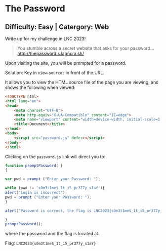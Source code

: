 # The Password

## Difficulty: Easy | Catergory: Web
Write up for my challenge in LNC 2023!

>You stumble across a secret website that asks for your password...  
>http://thepassword.s.lagncra.sh/

Upon visiting the site, you will be prompted for a password.   

Solution: Key in `view-source:` in front of the URL.  

It allows you to view the HTML source file of the page you are viewing, and shows the following when viewed:

```html
<!DOCTYPE html>
<html lang="en">
<head>
    <meta charset="UTF-8">
    <meta http-equiv="X-UA-Compatible" content="IE=edge">
    <meta name="viewport" content="width=device-width, initial-scale=1.0">
    <title>Document</title>
</head>
<body> 
    <script src="password.js" defer></script>
</body>
</html>
```

Clicking on the `password.js` link will direct you to:

```js
function promptPassword( )
{

var pwd = prompt ("Enter your Password: ");

while (pwd != 's0m3t1me$_1t_i5_pr377y_s1aY'){
alert("Login is incorrect");
pwd = prompt ("Enter your Password: ");
}

alert("Password is correct, the flag is LNC2023{s0m3t1me$_1t_i5_pr377y_s1aY}");

}
promptPassword();
```

where the password and the flag is located at.

Flag: `LNC2023{s0m3t1me$_1t_i5_pr377y_s1aY}`
